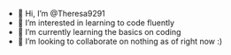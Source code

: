 - 👋 Hi, I’m @Theresa9291
- 👀 I’m interested in learning to code fluently
- 🌱 I’m currently learning the basics on coding
- 💞️ I’m looking to collaborate on nothing as of right now :)


<!---
Theresa9291/Theresa9291 is a ✨ special ✨ repository because its `README.md` (this file) appears on your GitHub profile.
You can click the Preview link to take a look at your changes.
--->
